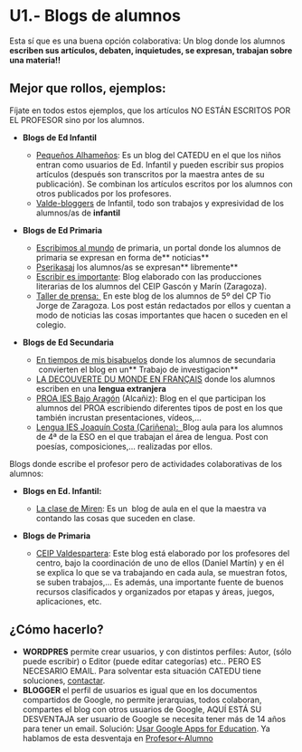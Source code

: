 
# U1.- Blogs de alumnos

Esta sí que es una buena opción colaborativa: Un blog donde los alumnos **escriben sus artículos, debaten, inquietudes, se expresan, trabajan sobre una materia!!**

## Mejor que rollos, ejemplos:

Fíjate en todos estos ejemplos, que los artículos NO ESTÁN ESCRITOS POR EL PROFESOR sino por los alumnos.

* **Blogs de Ed Infantil**
    - [Pequeños Alhameños](http://www.catedu.es/arablogs/blog.php?id_blog=152&amp;id_articulo=116340): Es un blog del CATEDU en el que los niños entran como usuarios de Ed. Infantil y pueden escribir sus propios artículos (después son transcritos por la maestra antes de su publicación). Se combinan los artículos escritos por los alumnos con otros publicados por los profesores.
    - [Valde-bloggers](http://arablogs.catedu.es/blog.php?id_blog=2396) de Infantil, todo son trabajos y expresividad de los alumnos/as de **infantil**


* **Blogs de Ed Primaria**
    - [Escribimos al mundo](http://arablogs.catedu.es/blog.php?id_blog=2502) de primaria, un portal donde los alumnos de primaria se expresan en forma de** noticias**
    - [Pserikasaj](http://arablogs.catedu.es/blog.php?id_blog=2442) los alumnos/as se expresan** libremente**
    - [Escribir es importante](http://www.catedu.es/arablogs/blog.php?id_blog=2060&amp;id_categoria=13307): Blog elaborado con las producciones literarias de los alumnos del CEIP Gascón y Marín (Zaragoza).
    - [Taller de prensa: ](http://www.catedu.es/arablogs/blog.php?id_blog=1994) En este blog de los alumnos de 5º del CP Tio Jorge de Zaragoza. Los post están redactados por ellos y cuentan a modo de noticias las cosas importantes que hacen o suceden en el colegio.


* **Blogs de Ed Secundaria**
    - [En tiempos de mis bisabuelos](http://arablogs.catedu.es/blog.php?id_blog=2296) donde los alumnos de secundaria  convierten el blog en un** Trabajo de investigacion**
    - [LA DECOUVERTE DU MONDE EN FRANÇAIS](http://arablogs.catedu.es/blog.php?id_blog=938) donde los alumnos escriben en una **lengua extranjera**
    - [PROA IES Bajo Aragón](http://www.catedu.es/arablogs/blog.php?id_blog=2362&amp;pg=1) (Alcañiz): Blog en el que participan los alumnos del PROA escribiendo diferentes tipos de post en los que también incrustan presentaciones, vídeos,...
    - [Lengua IES Joaquín Costa (Cariñena):  ](http://www.catedu.es/arablogs/blog.php?id_blog=2352)Blog aula para los alumnos de 4ª de la ESO en el que trabajan el área de lengua. Post con poesías, composiciones,... realizadas por ellos.

Blogs donde escribe el profesor pero de actividades colaborativas de los alumnos:

* **Blogs en Ed. Infantil:**
    - [La clase de Miren](http://laclasedemiren.blogspot.com.es/): Es un  blog de aula en el que la maestra va contando las cosas que suceden en clase.


* **Blogs de Primaria**
    - [CEIP Valdespartera](http://www.catedu.es/arablogs/blog.php?id_blog=1600): Este blog está elaborado por los profesores del centro, bajo la coordinación de uno de ellos (Daniel Martín) y en él se explica lo que se va trabajando en cada aula, se muestran fotos, se suben trabajos,... Es además, una importante fuente de buenos recursos clasificados y organizados por etapas y áreas, juegos, aplicaciones, etc.

## ¿Cómo hacerlo?

* **WORDPRES** permite crear usuarios, y con distintos perfiles: Autor, (sólo puede escribir) o Editor (puede editar categorías) etc.. PERO ES NECESARIO EMAIL. Para solventar esta situación CATEDU tiene soluciones, [contactar](http://soporte.catedu.es/).
* **BLOGGER** el perfil de usuarios es igual que en los documentos compartidos de Google, no permite jerarquias, todos colaboran, compartes el blog con otros usuarios de Google, AQUÍ ESTÁ SU DESVENTAJA ser usuario de Google se necesita tener más de 14 años para tener un email. Solución: [Usar Google Apps for Education](https://edu.google.com/?modal_active=none). Ya hablamos de esta desventaja en [Profesor<-Alumno](profesoralumno2.md)
